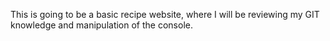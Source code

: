 This is going to be a basic recipe website, where I will be reviewing my GIT knowledge and manipulation of the console.